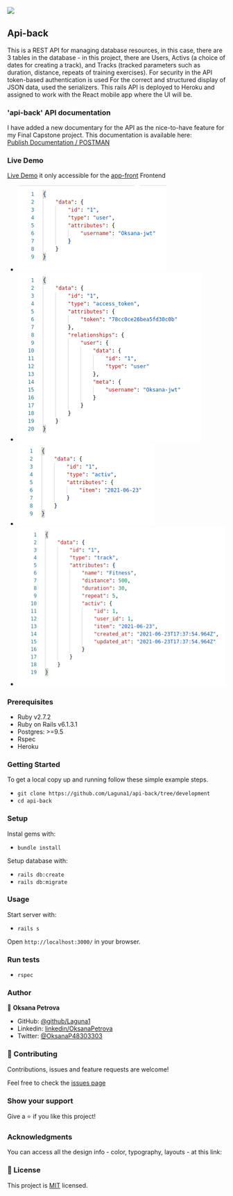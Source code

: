 ![](https://img.shields.io/badge/Microverse-blueviolet)

## Api-back
This is a REST API for managing database resources, in this case, there are 3 tables in the database - in this project, there are Users, Activs (a choice of dates for creating a track), and Tracks (tracked parameters such as duration, distance, repeаts of training exercises).
For security in the API token-based authentication is used
For the correct and structured display of JSON data, used the serializers.
This rails API is deployed to Heroku and assigned to work with the React mobile app where the UI will be.

### 'api-back' API documentation
I have added a new documentary for the API as the nice-to-have feature for my Final Capstone project.
This documentation is available here:  
[Publish Documentation / POSTMAN](https://documenter.getpostman.com/view/13821409/TzRSgnE8#f2e32b87-f733-4bc0-a600-213056730823)

### Live Demo

[Live Demo](https://final-api-backend.herokuapp.com/) it only accessible for the [app-front](https://app-front.netlify.app/) Frontend

- ![User info JSON](./assets/images/user.png)
- ![Access-Token info JSON](./assets/images/user-login.png)
- ![Activ info JSON](./assets/images/activs.png)
- ![Track info JSON](./assets/images/tracks.png)


### Prerequisites

- Ruby v2.7.2
- Ruby on Rails v6.1.3.1
- Postgres: >=9.5
- Rspec
- Heroku

### Getting Started

To get a local copy up and running follow these simple example steps.
- `git clone https://github.com/Laguna1/api-back/tree/development`
- `cd api-back`

### Setup

Instal gems with:

- `bundle install`

Setup database with:
 - `rails db:create`
 - `rails db:migrate`

### Usage

Start server with:

- `rails s`

Open `http://localhost:3000/` in your browser.

### Run tests

- `rspec`




### Author

👤 **Oksana Petrova**

- GitHub: [@github/Laguna1](https://github.com/Laguna1)
- Linkedin: [linkedin/OksanaPetrova](https://www.linkedin.com/in/oksana-petrova/)
- Twitter: [@OksanaP48303303](https://twitter.com/OksanaP48303303)

### 🤝 Contributing

Contributions, issues and feature requests are welcome!

Feel free to check the [issues page](https://github.com/Laguna1/api-back/issues)

### Show your support

Give a ⭐️ if you like this project!

### Acknowledgments

You can access all the design info - color, typography, layouts - at this link:

### 📝 License
This project is [MIT](https://github.com/Laguna1/api-back/LICENSE) licensed.
